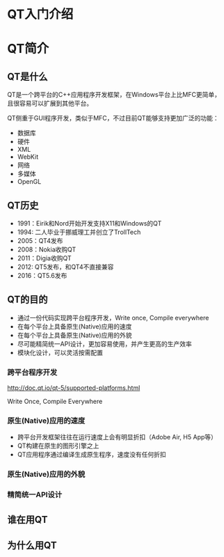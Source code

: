 # QT入门介绍

# QT简介

## QT是什么

QT是一个跨平台的C++应用程序开发框架，在Windows平台上比MFC更简单，且很容易可以扩展到其他平台。

QT侧重于GUI程序开发，类似于MFC，不过目前QT能够支持更加广泛的功能：
* 数据库
* 硬件
* XML
* WebKit
* 网络
* 多媒体
* OpenGL

## QT历史

* 1991：Eirik和Nord开始开发支持X11和Windows的QT
* 1994: 二人毕业于挪威理工并创立了TrollTech
* 2005：QT4发布
* 2008：Nokia收购QT
* 2011：Digia收购QT
* 2012:  QT5发布，和QT4不直接兼容
* 2016：QT5.6发布


## QT的目的

* 通过一份代码实现跨平台程序开发，Write once, Compile everywhere
* 在每个平台上具备原生(Native)应用的速度
* 在每个平台上具备原生(Native)应用的外貌
* 尽可能精简统一API设计，更加容易使用，并产生更高的生产效率
* 模块化设计，可以灵活按需配置

### 跨平台程序开发

http://doc.qt.io/qt-5/supported-platforms.html

Write Once, Compile Everywhere

### 原生(Native)应用的速度

* 跨平台开发框架往往在运行速度上会有明显折扣（Adobe Air, H5 App等）
* QT构建在原生的图形引擎之上
* QT应用程序通过编译生成原生程序，速度没有任何折扣

### 原生(Native)应用的外貌

### 精简统一API设计





## 谁在用QT

## 为什么用QT

